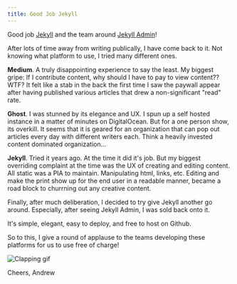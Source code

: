 ```yaml
--- 
title: Good Job Jekyll 
---
```


Good job [Jekyll](https://jekyllrb.com/) and the team around [Jekyll Admin](https://github.com/jekyll/jekyll-admin)!

After lots of time away from writing publically, I have come back to it. Not knowing what platform to use, I tried many different ones. 

**Medium**. A truly disappointing experience to say the least. My biggest gripe: If I contribute content, why should I have to pay to view content?? WTF? It felt like a stab in the back the first time I saw the paywall appear after having published various articles that drew a non-significant "read" rate.

**Ghost**. I was stunned by its elegance and UX. I spun up a self hosted instance in a matter of minutes on DigitalOcean. But for a one person show, its overkill. It seems that it is geared for an organization that can pop out articles every day with different writers each. Think a heavily invested content dominated organization...

**Jekyll**. Tried it years ago. At the time it did it's job. But my biggest overriding complaint at the time was the UX of creating and editing content. All static was a PIA to maintain. Manipulating html, links, etc. Editing and make the print show up for the end user in a readable manner, became a road block to churrning out any creative content. 

Finally, after much deliberation, I decided to try give Jekyll another go around. Especially, after seeing Jekyll Admin, I was sold back onto it. 

It's simple, elegant, easy to deploy, and free to host on Github. 

So to this, I give a round of applause to the teams developing these platforms for us to use free of charge!

![Clapping gif](https://media.giphy.com/media/YGJBp5EgyVP9K/giphy.gif)

Cheers,
Andrew
